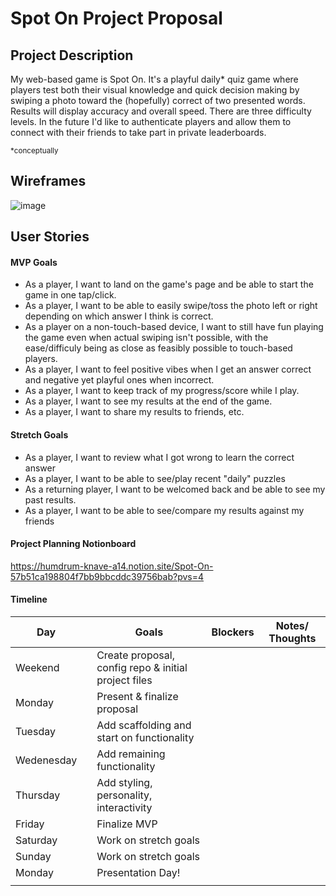 # Spot On Project Proposal

## Project Description 

My web-based game is Spot On. It's a playful daily* quiz game where players test both their visual knowledge and quick decision making by swiping a photo toward the (hopefully) correct of two presented words. Results will display accuracy and overall speed. There are three difficulty levels. In the future I'd like to authenticate players and allow them to connect with their friends to take part in private leaderboards.

<sub>*conceptually</sub>

## Wireframes

![image](https://github.com/iangilmore/spot-on/assets/6451468/0db344b1-0d83-4354-8893-3051be4a58b7)

## User Stories

#### MVP Goals

- As a player, I want to land on the game's page and be able to start the game in one tap/click.
- As a player, I want to be able to easily swipe/toss the photo left or right depending on which answer I think is correct.
- As a player on a non-touch-based device, I want to still have fun playing the game even when actual swiping isn't possible, with the ease/difficuly being as close as feasibly possible to touch-based players.
- As a player, I want to feel positive vibes when I get an answer correct and negative yet playful ones when incorrect.
- As a player, I want to keep track of my progress/score while I play.
- As a player, I want to see my results at the end of the game.
- As a player, I want to share my results to friends, etc.

#### Stretch Goals

- As a player, I want to review what I got wrong to learn the correct answer
- As a player, I want to be able to see/play recent "daily" puzzles
- As a returning player, I want to be welcomed back and be able to see my past results.
- As a player, I want to be able to see/compare my results against my friends

#### Project Planning Notionboard
https://humdrum-knave-a14.notion.site/Spot-On-57b51ca198804f7bb9bbcddc39756bab?pvs=4

#### Timeline
| Day        |   | Goals                                                           | Blockers           | Notes/ Thoughts           |
|------------|---|-----------------------------------------------------------------|--------------------|---------------------------|
| Weekend    |   | Create proposal, config repo & initial project files            |                    |                           |
| Monday     |   | Present & finalize proposal                                     |                    |                           |
| Tuesday    |   | Add scaffolding and start on functionality                      |                    |                           |
| Wedenesday |   | Add remaining functionality                                     |                    |                           |
| Thursday   |   | Add styling, personality, interactivity                         |                    |                           |
| Friday     |   | Finalize MVP                                                    |                    |                           |
| Saturday   |   | Work on stretch goals                                           |                    |                           |
| Sunday     |   | Work on stretch goals                                           |                    |                           |
| Monday     |   | Presentation Day!                                               |                    |                           |
|            |   |                                                                 |                    |                           |
